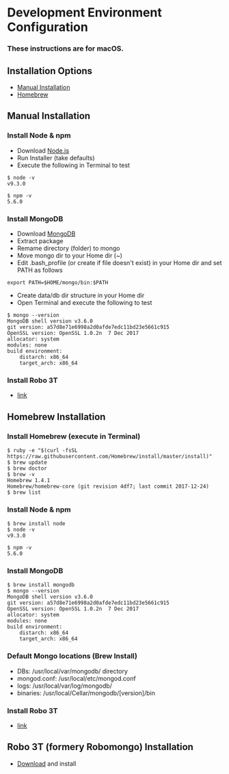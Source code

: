 # Development Environment Configuration

### These instructions are for macOS.

## Installation Options

+ [Manual Installation](#manual)
+ [Homebrew](#brew)


<a id="manual"></a>
## Manual Installation 
### Install Node & npm
+ Download [Node.js](https://nodejs.org/en/)
+ Run Installer (take defaults)
+ Execute the following in Terminal to test
```
$ node -v
v9.3.0

$ npm -v
5.6.0
```

### Install MongoDB
+ Download [MongoDB](https://www.mongodb.com/)
+ Extract package
+ Remame directory (folder) to mongo
+ Move mongo dir to your Home dir (~)
+ Edit .bash_profile (or create if file doesn't exist) in your Home dir and set PATH as follows
```
export PATH=$HOME/mongo/bin:$PATH
```
+ Create data/db dir structure in your Home dir
+ Open Terminal and execute the following to test
```
$ mongo --version
MongoDB shell version v3.6.0
git version: a57d8e71e6998a2d0afde7edc11bd23e5661c915
OpenSSL version: OpenSSL 1.0.2n  7 Dec 2017
allocator: system
modules: none
build environment:
    distarch: x86_64
    target_arch: x86_64
```

### Install Robo 3T
+ [link](#robo)


<a id="brew"></a>
## Homebrew Installation
### Install Homebrew (execute in Terminal)
```
$ ruby -e "$(curl -fsSL https://raw.githubusercontent.com/Homebrew/install/master/install)"
$ brew update
$ brew doctor
$ brew -v
Homebrew 1.4.1
Homebrew/homebrew-core (git revision 4df7; last commit 2017-12-24)
$ brew list
```

### Install Node & npm
```
$ brew install node
$ node -v
v9.3.0

$ npm -v
5.6.0
```

### Install MongoDB
```
$ brew install mongodb
$ mongo --version
MongoDB shell version v3.6.0
git version: a57d8e71e6998a2d0afde7edc11bd23e5661c915
OpenSSL version: OpenSSL 1.0.2n  7 Dec 2017
allocator: system
modules: none
build environment:
    distarch: x86_64
    target_arch: x86_64
```

### Default Mongo locations (Brew Install)
+ DBs: /usr/local/var/mongodb/ directory
+ mongod.conf: /usr/local/etc/mongod.conf
+ logs: /usr/local/var/log/mongodb/
+ binaries: /usr/local/Cellar/mongodb/[version]/bin


### Install Robo 3T
+ [link](#robo)

<a id="robo"></a>
## Robo 3T (formery Robomongo) Installation
+ [Download](https://robomongo.org/) and install
